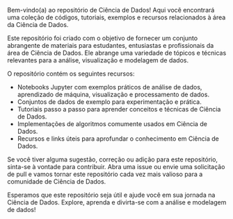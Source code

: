 Bem-vindo(a) ao repositório de Ciência de Dados! Aqui você encontrará uma coleção de códigos, tutoriais, exemplos e recursos relacionados à área da Ciência de Dados.

Este repositório foi criado com o objetivo de fornecer um conjunto abrangente de materiais para estudantes, entusiastas e profissionais da área de Ciência de Dados. Ele abrange uma variedade de tópicos e técnicas relevantes para a análise, visualização e modelagem de dados.

O repositório contém os seguintes recursos:
- Notebooks Jupyter com exemplos práticos de análise de dados, aprendizado de máquina, visualização e processamento de dados.
- Conjuntos de dados de exemplo para experimentação e prática.
- Tutoriais passo a passo para aprender conceitos e técnicas de Ciência de Dados.
- Implementações de algoritmos comumente usados em Ciência de Dados.
- Recursos e links úteis para aprofundar o conhecimento em Ciência de Dados.

Se você tiver alguma sugestão, correção ou adição para este repositório, sinta-se à vontade para contribuir. Abra uma issue ou envie uma solicitação de pull e vamos tornar este repositório cada vez mais valioso para a comunidade de Ciência de Dados.

Esperamos que este repositório seja útil e ajude você em sua jornada na Ciência de Dados. Explore, aprenda e divirta-se com a análise e modelagem de dados!
